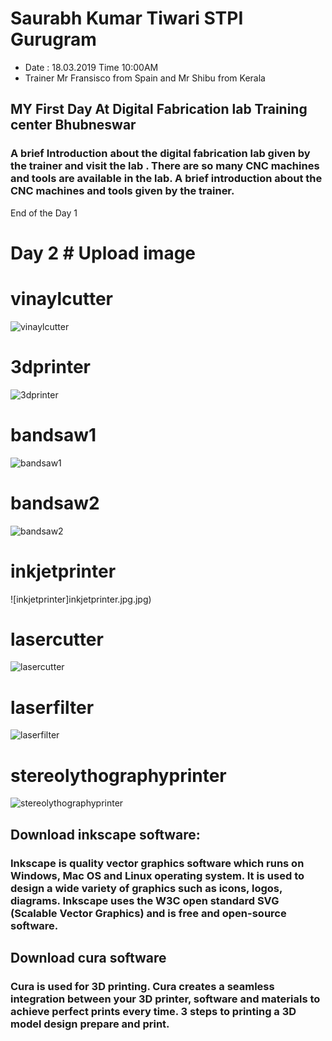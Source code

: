 # Saurabh Kumar Tiwari STPI Gurugram

- Date : 18.03.2019 Time 10:00AM
- Trainer Mr Fransisco from Spain and Mr Shibu from Kerala


## MY First Day At Digital Fabrication lab Training center Bhubneswar
### A brief Introduction about the digital fabrication lab given by the trainer and visit the lab . There are so many CNC machines and tools are available in the lab. A brief introduction about the CNC machines and tools given by the trainer.
End of the Day 1

# Day 2 # Upload image
# vinaylcutter

![vinaylcutter](vinaylcutter.jpg.jpeg)
 
 # 3dprinter

![3dprinter](3dprinter.jpeg)

# bandsaw1
![bandsaw1](bandsaw1.jpeg)

# bandsaw2

![bandsaw2](bandsaw2.jpeg)

# inkjetprinter

![inkjetprinter]inkjetprinter.jpg.jpg)

# lasercutter

![lasercutter](lasercutter.jpeg)

# laserfilter

![laserfilter](laserfilter.jpeg)

# stereolythographyprinter

![stereolythographyprinter](stereolythographyprinter.jpeg)


## Download inkscape software:
### Inkscape is quality vector graphics software which runs on Windows, Mac OS and Linux operating system. It is used to design a wide variety of graphics such as icons, logos, diagrams. Inkscape uses the W3C open standard SVG (Scalable Vector Graphics)  and is free and open-source software.

## Download cura software
### Cura is used for 3D printing. Cura creates a seamless integration between your 3D printer, software and materials to achieve perfect prints every time. 3 steps to printing a 3D model design prepare and print.